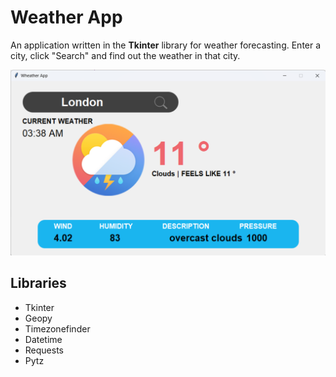 # Weather App

An application written in the **Tkinter** library for weather forecasting. Enter a city, click "Search" and find out the weather in that city.

![Alt text](images/DemoApp.png)

## Libraries

* Tkinter
* Geopy
* Timezonefinder
* Datetime
* Requests
* Pytz